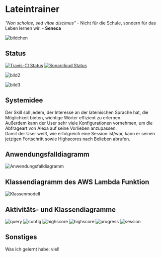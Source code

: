 # Lateintrainer

_"Non scholae, sed vitae discimus"_ - Nicht für die Schule, sondern für das Leben lernen wir. - **Seneca**
<p><p><p><p><p><p><img src="images/caesar2.jpg" alt="bildchen" class="inline"/>

## Status
[![Travis-CI Status](https://travis-ci.org/sweIhm-ws2018-19/skillproject-di-1.svg?branch=master)](https://travis-ci.org/sweIhm-ws2018-19/skillproject-di-1)
[![Sonarcloud Status](https://sonarcloud.io/api/project_badges/measure?project=alexa-skills-kit-samples%3Alatintrainer&metric=alert_status)](https://sonarcloud.io/dashboard?id=alexa-skills-kit-samples%3Alatintrainer)

<img src="images/asterix.jpg" alt="bild2" class="inline"/> <p><p><p><p><p><p><p><img src="images/caesar1.jpg" alt="bild3" class="inline"/>


## Systemidee
Der Skill soll jedem, der Interesse an der lateinischen Sprache hat, die Möglichkeit bieten, wichtige Wörter effizient zu erlernen.<br/>
Außerdem kann der User sehr viele Konfigurationen vornehmen, um die Abfrageart von Alexa auf seine Vorlieben anzupassen.<br/>
Damit der User weiß, wie erfolgreich eine Session ist/war, kann er seinen jetzigen Fortschritt sowie Highscores nach Belieben abrufen.
## Anwendungsfalldiagramm
<img src="images/Anwendungsfalldiagramm.jpeg" alt="Anwendungsfalldiagramm" class="inline"/>

## Klassendiagramm des AWS Lambda Funktion
<img src="" alt="Klassenmodell" class="inline"/>

## Aktivitäts- und Klassendiagramme
<img src="images/query_diagram.JPG" alt="query" class="inline"/>
<img src="images/config_diagram.JPG" alt="config" class="inline"/>
<img src="images/highscore_diagram.JPG" alt="highscore" class="inline"/>
<img src="images/get_progress_diagram.JPG" alt="highscore" class="inline"/>
<img src="images/progress_diagram.JPG" alt="progress" class="inline"/>
<img src="images/session_diagram.JPG" alt="session" class="inline"/>

## Sonstiges
Was ich gelernt habe: viel!

